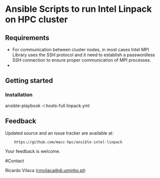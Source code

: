 # Ansible Scripts to run Intel Linpack on HPC cluster


## Requirements
* For communication between cluster nodes, in most cases Intel MPI Library uses the SSH protocol and it need to establish a passwordless SSH connection to ensure proper communication of MPI processes. 
* 

## Getting started


### Installation
ansible-playbook -i hosts-full linpack.yml

## Feedback

Updated source and an issue tracker are available at:

        https://github.com/macc-hpc/ansible-intel-linpack

Your feedback is welcome.

#Contact

Ricardo Vilaca (<rmvilaca@di.uminho.pt>)